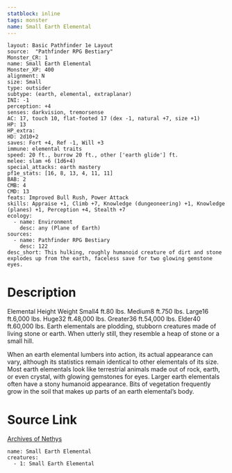 ```yaml
---
statblock: inline
tags: monster
name: Small Earth Elemental
---
```

```statblock
layout: Basic Pathfinder 1e Layout
source:  "Pathfinder RPG Bestiary"
Monster_CR: 1
name: Small Earth Elemental
Monster_XP: 400
alignment: N
size: Small
type: outsider
subtype: (earth, elemental, extraplanar)
INI: -1
perception: +4
senses: darkvision, tremorsense
AC: 17, touch 10, flat-footed 17 (dex -1, natural +7, size +1)
HP: 13
HP_extra: 
HD: 2d10+2
saves: Fort +4, Ref -1, Will +3
immune: elemental traits
speed: 20 ft., burrow 20 ft., other ['earth glide'] ft.
melee: slam +6 (1d6+4)
special_attacks: earth mastery
pf1e_stats: [16, 8, 13, 4, 11, 11]
BAB: 2
CMB: 4
CMD: 13
feats: Improved Bull Rush, Power Attack
skills: Appraise +1, Climb +7, Knowledge (dungeoneering) +1, Knowledge (planes) +1, Perception +4, Stealth +7
ecology:
  - name: Environment
    desc: any (Plane of Earth)
sources:
  - name: Pathfinder RPG Bestiary
    desc: 122
desc_short: This hulking, roughly humanoid creature of dirt and stone explodes up from the earth, faceless save for two glowing gemstone eyes.
```
# Description
Elemental Height Weight Small4 ft.80 lbs. Medium8 ft.750 lbs. Large16 ft.6,000 lbs. Huge32 ft.48,000 lbs. Greater36 ft.54,000 lbs. Elder40 ft.60,000 lbs.
 Earth elementals are plodding, stubborn creatures made of living stone or earth. When utterly still, they resemble a heap of stone or a small hill.

When an earth elemental lumbers into action, its actual appearance can vary, although its statistics remain identical to other elementals of its size. Most earth elementals look like terrestrial animals made out of rock, earth, or even crystal, with glowing gemstones for eyes. Larger earth elementals often have a stony humanoid appearance. Bits of vegetation frequently grow in the soil that makes up parts of an earth elemental’s body.
# Source Link
[Archives of Nethys](https://aonprd.com/MonsterDisplay.aspx?ItemName=Small%20Earth%20Elemental)
```encounter-table
name: Small Earth Elemental
creatures:
  - 1: Small Earth Elemental
```
